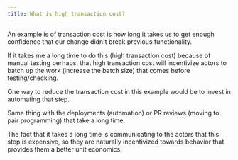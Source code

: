 ```yaml
---
title: What is high transaction cost?
---
```


An example is of transaction cost is how long it takes us to get enough confidence that our change didn't break previous functionality.

If it takes me a long time to do this (high transaction cost) because of manual testing perhaps, that high transaction cost will incentivize actors to batch up the work (increase the batch size) that comes before testing/checking.

One way to reduce the transaction cost in this example would be to invest in automating that step.

Same thing with the deployments (automation) or PR reviews (moving to pair programming) that take a long time.

The fact that it takes a long time is communicating to the actors that this step is expensive, so they are naturally incentivized towards behavior that provides them a better unit economics.
